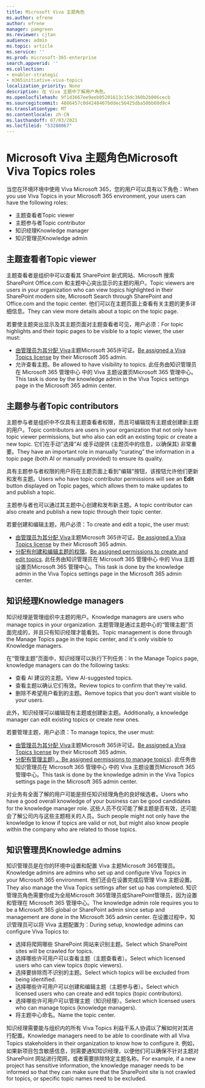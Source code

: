 ```yaml
---
title: Microsoft Viva 主题角色
ms.author: efrene
author: efrene
manager: pamgreen
ms.reviewer: cjtan
audience: admin
ms.topic: article
ms.service: ''
ms.prod: microsoft-365-enterprise
search.appverid: ''
ms.collection:
- enabler-strategic
- m365initiative-viva-topics
localization_priority: None
description: 在 Viva 主题中了解用户角色。
ms.openlocfilehash: 9f1d3667ee9eeb05201613c15dc360b2b006cecb
ms.sourcegitcommit: 4886457c0d4248407bddec56425dba50bb60d9c4
ms.translationtype: MT
ms.contentlocale: zh-CN
ms.lasthandoff: 07/03/2021
ms.locfileid: "53288067"
---
```

# <a name="microsoft-viva-topics-roles"></a><span data-ttu-id="fb639-103">Microsoft Viva 主题角色</span><span class="sxs-lookup"><span data-stu-id="fb639-103">Microsoft Viva Topics roles</span></span> 

<span data-ttu-id="fb639-104">当您在环境环境中使用 Viva Microsoft 365，您的用户可以具有以下角色：</span><span class="sxs-lookup"><span data-stu-id="fb639-104">When you use Viva Topics in your Microsoft 365 environment, your users can have the following roles:</span></span>

- <span data-ttu-id="fb639-105">主题查看者</span><span class="sxs-lookup"><span data-stu-id="fb639-105">Topic viewer</span></span>
- <span data-ttu-id="fb639-106">主题参与者</span><span class="sxs-lookup"><span data-stu-id="fb639-106">Topic contributor</span></span>
- <span data-ttu-id="fb639-107">知识经理</span><span class="sxs-lookup"><span data-stu-id="fb639-107">Knowledge manager</span></span>
- <span data-ttu-id="fb639-108">知识管理员</span><span class="sxs-lookup"><span data-stu-id="fb639-108">Knowledge admin</span></span>

## <a name="topic-viewer"></a><span data-ttu-id="fb639-109">主题查看者</span><span class="sxs-lookup"><span data-stu-id="fb639-109">Topic viewer</span></span>

<span data-ttu-id="fb639-110">主题查看者是组织中可以查看其 SharePoint 新式网站、Microsoft 搜索 SharePoint Office.com 和主题中心突出显示的主题的用户。</span><span class="sxs-lookup"><span data-stu-id="fb639-110">Topic viewers are users in your organization who can view topics highlighted in their SharePoint modern site, Microsoft Search through SharePoint and Office.com and the topic center.</span></span> <span data-ttu-id="fb639-111">他们可以在主题页面上查看有关主题的更多详细信息。</span><span class="sxs-lookup"><span data-stu-id="fb639-111">They can view more details about a topic on the topic page.</span></span> 

<span data-ttu-id="fb639-112">若要使主题突出显示及其主题页面对主题查看者可见，用户必须：</span><span class="sxs-lookup"><span data-stu-id="fb639-112">For topic highlights and their topic pages to be visible to a topic viewer, the user must:</span></span>

- <span data-ttu-id="fb639-113">[由管理员为其分配 Viva](./set-up-topic-experiences.md#assign-licenses)主题Microsoft 365许可证。</span><span class="sxs-lookup"><span data-stu-id="fb639-113">[Be assigned a Viva Topics license](./set-up-topic-experiences.md#assign-licenses) by their Microsoft 365 admin.</span></span>
- <span data-ttu-id="fb639-114">允许查看主题。</span><span class="sxs-lookup"><span data-stu-id="fb639-114">Be allowed to have visibility to topics.</span></span> <span data-ttu-id="fb639-115">此任务由知识管理员在 Microsoft 365 管理中心 中的 Viva 主题设置页Microsoft 365 管理中心。</span><span class="sxs-lookup"><span data-stu-id="fb639-115">This task is done by the knowledge admin in the Viva Topics settings page in the Microsoft 365 admin center.</span></span>

## <a name="topic-contributors"></a><span data-ttu-id="fb639-116">主题参与者</span><span class="sxs-lookup"><span data-stu-id="fb639-116">Topic contributors</span></span>

<span data-ttu-id="fb639-117">主题参与者是组织中不仅具有主题查看者权限，而且可编辑现有主题或创建新主题的用户。</span><span class="sxs-lookup"><span data-stu-id="fb639-117">Topic contributors are users in your organization that not only have topic viewer permissions, but who also can edit an existing topic or create a new topic.</span></span> <span data-ttu-id="fb639-118">它们在手动"选择"AI 或手动提供 (主题页中的信息，以确保其) 非常重要。</span><span class="sxs-lookup"><span data-stu-id="fb639-118">They have an important role in manually “curating” the information in a topic page (both AI or manually provided) to ensure its quality.</span></span>

<span data-ttu-id="fb639-119">具有主题参与者权限的用户将在主题页面上看到"编辑"按钮，该按钮允许他们更新和发布主题。</span><span class="sxs-lookup"><span data-stu-id="fb639-119">Users who have topic contributor permissions will see an **Edit** button displayed on Topic pages, which allows them to make updates to and publish a topic.</span></span>

<span data-ttu-id="fb639-120">主题参与者也可以通过其主题中心创建和发布新主题。</span><span class="sxs-lookup"><span data-stu-id="fb639-120">A topic contributor can also create and publish a new topic through their topic center.</span></span>

<span data-ttu-id="fb639-121">若要创建和编辑主题，用户必须：</span><span class="sxs-lookup"><span data-stu-id="fb639-121">To create and edit a topic, the user must:</span></span>

- <span data-ttu-id="fb639-122">[由管理员为其分配 Viva](./set-up-topic-experiences.md#assign-licenses)主题Microsoft 365许可证。</span><span class="sxs-lookup"><span data-stu-id="fb639-122">[Be assigned a Viva Topics license](./set-up-topic-experiences.md#assign-licenses) by their Microsoft 365 admin.</span></span>
- <span data-ttu-id="fb639-123">[分配有创建和编辑主题的权限](./topic-experiences-user-permissions.md)。</span><span class="sxs-lookup"><span data-stu-id="fb639-123">[Be assigned permissions to create and edit topics](./topic-experiences-user-permissions.md).</span></span> <span data-ttu-id="fb639-124">此任务由知识管理员在 Microsoft 365 管理中心 中的 Viva 主题设置页Microsoft 365 管理中心。</span><span class="sxs-lookup"><span data-stu-id="fb639-124">This task is done by the knowledge admin in the Viva Topics settings page in the Microsoft 365 admin center.</span></span>

## <a name="knowledge-managers"></a><span data-ttu-id="fb639-125">知识经理</span><span class="sxs-lookup"><span data-stu-id="fb639-125">Knowledge managers</span></span>

<span data-ttu-id="fb639-126">知识经理是管理组织中主题的用户。</span><span class="sxs-lookup"><span data-stu-id="fb639-126">Knowledge managers are users who manage topics in your organization.</span></span>  <span data-ttu-id="fb639-127">主题管理是通过主题中心的“管理主题”页面完成的，并且只有知识经理才能看到。</span><span class="sxs-lookup"><span data-stu-id="fb639-127">Topic management is done through the Manage Topics page in the topic center, and it's only visible to Knowledge managers.</span></span>

<span data-ttu-id="fb639-128">在“管理主题”页面中，知识经理可以执行下列任务：</span><span class="sxs-lookup"><span data-stu-id="fb639-128">In the Manage Topics page, knowledge managers can do the following tasks:</span></span>

- <span data-ttu-id="fb639-129">查看 AI 建议的主题。</span><span class="sxs-lookup"><span data-stu-id="fb639-129">View AI-suggested topics.</span></span>
- <span data-ttu-id="fb639-130">查看主题以确认它们有效。</span><span class="sxs-lookup"><span data-stu-id="fb639-130">Review topics to confirm that they're valid.</span></span>
- <span data-ttu-id="fb639-131">删除不希望用户看到的主题。</span><span class="sxs-lookup"><span data-stu-id="fb639-131">Remove topics that you don’t want visible to your users.</span></span>

<span data-ttu-id="fb639-132">此外，知识经理可以编辑现有主题或创建新主题。</span><span class="sxs-lookup"><span data-stu-id="fb639-132">Additionally, a knowledge manager can edit existing topics or create new ones.</span></span>

<span data-ttu-id="fb639-133">若要管理主题，用户必须：</span><span class="sxs-lookup"><span data-stu-id="fb639-133">To manage topics, the user must:</span></span>

- <span data-ttu-id="fb639-134">[由管理员为其分配 Viva](./set-up-topic-experiences.md#assign-licenses)主题Microsoft 365许可证。</span><span class="sxs-lookup"><span data-stu-id="fb639-134">[Be assigned a Viva Topics license](./set-up-topic-experiences.md#assign-licenses) by their Microsoft 365 admin.</span></span>
- <span data-ttu-id="fb639-135">[分配有管理主题) 。](./topic-experiences-user-permissions.md)</span><span class="sxs-lookup"><span data-stu-id="fb639-135">[Be assigned permissions to manage topics](./topic-experiences-user-permissions.md)).</span></span> <span data-ttu-id="fb639-136">此任务由知识管理员在 Microsoft 365 管理中心 中的 Viva 主题设置页Microsoft 365 管理中心。</span><span class="sxs-lookup"><span data-stu-id="fb639-136">This task is done by the knowledge admin in the Viva Topics settings page in the Microsoft 365 admin center.</span></span>

<span data-ttu-id="fb639-137">对业务有全面了解的用户可能是担任知识经理角色的良好候选者。</span><span class="sxs-lookup"><span data-stu-id="fb639-137">Users who have a good overall knowledge of your business can be good candidates for the knowledge manager role.</span></span> <span data-ttu-id="fb639-138">这些人员不仅可能了解主题是否有效，还可能会了解公司内与这些主题相关的人员。</span><span class="sxs-lookup"><span data-stu-id="fb639-138">Such people might not only have the knowledge to know if topics are valid or not, but might also know people within the company who are related to those topics.</span></span>

## <a name="knowledge-admins"></a><span data-ttu-id="fb639-139">知识管理员</span><span class="sxs-lookup"><span data-stu-id="fb639-139">Knowledge admins</span></span>

<span data-ttu-id="fb639-140">知识管理员是在你的环境中设置和配置 Viva 主题Microsoft 365管理员。</span><span class="sxs-lookup"><span data-stu-id="fb639-140">Knowledge admins are admins who set up and configure Viva Topics in your Microsoft 365 environment.</span></span> <span data-ttu-id="fb639-141">他们还会在设置完成后管理 Viva 主题设置。</span><span class="sxs-lookup"><span data-stu-id="fb639-141">They also manage the Viva Topics settings after set up has completed.</span></span> <span data-ttu-id="fb639-142">知识管理员角色需要你成为全局Microsoft 365管理员或SharePoint管理员，因为设置和管理在 Microsoft 365 管理中心。</span><span class="sxs-lookup"><span data-stu-id="fb639-142">The knowledge admin role requires you to be a Microsoft 365 global or SharePoint admin since setup and management are done in the Microsoft 365 admin center.</span></span>
<span data-ttu-id="fb639-143">在设置过程中，知识管理员可以将 Viva 主题配置为：</span><span class="sxs-lookup"><span data-stu-id="fb639-143">During setup, knowledge admins can configure Viva Topics to:</span></span>

- <span data-ttu-id="fb639-144">选择将爬网哪些 SharePoint 网站来识别主题。</span><span class="sxs-lookup"><span data-stu-id="fb639-144">Select which SharePoint sites will be crawled for topics.</span></span>
- <span data-ttu-id="fb639-145">选择哪些许可用户可以查看主题（主题查看者）。</span><span class="sxs-lookup"><span data-stu-id="fb639-145">Select which licensed users who can view topics (topic viewers).</span></span>
- <span data-ttu-id="fb639-146">选择要排除而不识别的主题。</span><span class="sxs-lookup"><span data-stu-id="fb639-146">Select which topics will be excluded from being identified.</span></span>
- <span data-ttu-id="fb639-147">选择哪些许可用户可以创建和编辑主题（主题参与者）。</span><span class="sxs-lookup"><span data-stu-id="fb639-147">Select which licensed users who can create and edit topics (topic contributors).</span></span>
- <span data-ttu-id="fb639-148">选择哪些许可用户可以管理主题（知识经理）。</span><span class="sxs-lookup"><span data-stu-id="fb639-148">Select which licensed users who can manage topics (knowledge managers).</span></span>
- <span data-ttu-id="fb639-149">将主题中心命名。</span><span class="sxs-lookup"><span data-stu-id="fb639-149">Name the topic center.</span></span>

<span data-ttu-id="fb639-150">知识经理需要能与组织内的所有 Viva Topics 利益干系人协调以了解如何对其进行配置。</span><span class="sxs-lookup"><span data-stu-id="fb639-150">Knowledge managers need to be able to coordinate with all Viva Topics stakeholders in their organization to know how to configure it.</span></span> <span data-ttu-id="fb639-151">例如，如果新项目包含敏感信息，则需要通知知识经理，以便他们可以确保不针对主题对 SharePoint 网站进行爬网，或者需要排除特定主题名称。</span><span class="sxs-lookup"><span data-stu-id="fb639-151">For example, if a new project has sensitive information, the knowledge manager needs to be informed so that they can make sure that the SharePoint site is not crawled for topics, or specific topic names need to be excluded.</span></span>
